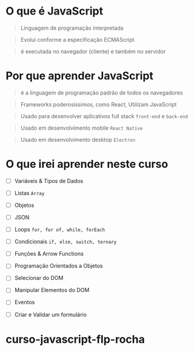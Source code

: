 # O que é JavaScript

> Linguagem de programação interpretada

> Evolui conforme a especificação ECMAScript

> é executada no navegador (cliente) e também no servidor

# Por que aprender JavaScript

> é a linguagem de programação padrão de todos os navegadores

> Frameworks poderosíssimos, como React, Utilizam JavaScript

> Usado para desenvolver aplicativos full stack `front-end` e `back-end`

> Usado em desenvolvimento mobile `React Native`

> Usado em desenvolvimento desktop `Electron`

# O que irei aprender neste curso

- [ ] Variáveis & Tipos de Dados
- [ ] Listas `Array`
- [ ] Objetos
- [ ] JSON
- [ ] Loops `for, for of, while, forEach`
- [ ] Condicionais `if, else, switch, ternary`
- [ ] Funções & Arrow Functions

- [ ] Programação Orientados a Objetos
- [ ] Selecionar do DOM
- [ ] Manipular Elementos do DOM
- [ ] Eventos
- [ ] Criar e Validar um formulário
# curso-javascript-flp-rocha
